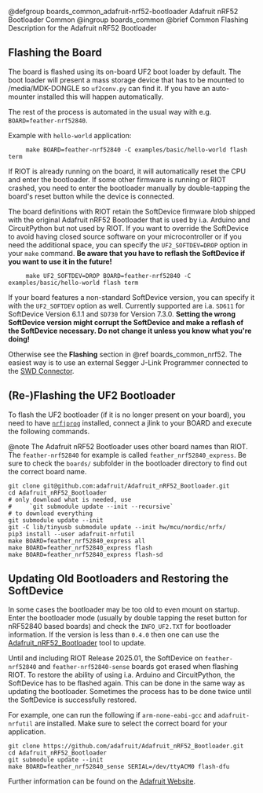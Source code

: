 @defgroup  boards_common_adafruit-nrf52-bootloader Adafruit nRF52 Bootloader Common
@ingroup   boards_common
@brief     Common Flashing Description for the Adafruit nRF52 Bootloader

## Flashing the Board

The board is flashed using its on-board UF2 boot loader by default.
The boot loader will present a mass storage device that has to be mounted to /media/MDK-DONGLE so
`uf2conv.py` can find it. If you have an auto-mounter installed this will happen automatically.

The rest of the process is automated in the usual way with e.g. `BOARD=feather-nrf52840`.

Example with `hello-world` application:
```
     make BOARD=feather-nrf52840 -C examples/basic/hello-world flash term
```

If RIOT is already running on the board, it will automatically reset the CPU and enter
the bootloader.
If some other firmware is running or RIOT crashed, you need to enter the bootloader
manually by double-tapping the board's reset button while the device is connected.

The board definitions with RIOT retain the SoftDevice firmware blob shipped with
the original Adafruit nRF52 Bootloader that is used by i.a. Arduino and
CircuitPython but not used by RIOT. If you want to override the SoftDevice
to avoid having closed source software on your microcontroller or if you need
the additional space, you can specify the `UF2_SOFTDEV=DROP` option in your
`make` command. **Be aware that you have to reflash the SoftDevice if you want
to use it in the future!**

```
     make UF2_SOFTDEV=DROP BOARD=feather-nrf52840 -C examples/basic/hello-world flash term
```

If your board features a non-standard SoftDevice version, you can specify it
with the `UF2_SOFTDEV` option as well. Currently supported are i.a. `SD611`
for SoftDevice Version 6.1.1 and `SD730` for Version 7.3.0.
**Setting the wrong SoftDevice version might corrupt the SoftDevice and
make a reflash of the SoftDevice necessary. Do not change it unless you know
what you're doing!**

Otherwise see the **Flashing** section in @ref boards_common_nrf52. The easiest way is to
use an external Segger J-Link Programmer connected to the [SWD Connector].

[SWD Connector]: https://learn.adafruit.com/introducing-the-adafruit-nrf52840-feather/pinouts#swd-connector-3-12

## (Re-)Flashing the UF2 Bootloader

To flash the UF2 bootloader (if it is no longer present on your board),
you need to have [`nrfjprog`][nrfjprog] installed,
connect a jlink to your BOARD and execute the following commands.

@note The Adafruit nRF52 Bootloader uses other board names than RIOT. The
      `feather-nrf52840` for example is called `feather_nrf52840_express`.
      Be sure to check the `boards/` subfolder in the bootloader directory
      to find out the correct board name.

~~~~~~~~~~~~~{.sh}
git clone git@github.com:adafruit/Adafruit_nRF52_Bootloader.git
cd Adafruit_nRF52_Bootloader
# only download what is needed, use
#     `git submodule update --init --recursive`
# to download everything
git submodule update --init
git -C lib/tinyusb submodule update --init hw/mcu/nordic/nrfx/
pip3 install --user adafruit-nrfutil
make BOARD=feather_nrf52840_express all
make BOARD=feather_nrf52840_express flash
make BOARD=feather_nrf52840_express flash-sd
~~~~~~~~~~~~~

[nrfjprog]: https://www.nordicsemi.com/Products/Development-tools/nRF-Command-Line-Tools

## Updating Old Bootloaders and Restoring the SoftDevice

In some cases the bootloader may be too old to even mount on startup.
Enter the bootloader mode (usually by double tapping the reset button for
nRF52840 based boards) and check the `INFO_UF2.TXT` for bootloader information.
If the version is less than `0.4.0` then one can use the
[Adafruit_nRF52_Bootloader](https://github.com/adafruit/Adafruit_nRF52_Bootloader)
tool to update.

Until and including RIOT Release 2025.01, the SoftDevice on `feather-nrf52840` and
`feather-nrf52840-sense` boards got erased when flashing RIOT. To restore the
ability of using i.a. Arduino and CircuitPython, the SoftDevice has to be
flashed again. This can be done in the same way as updating the bootloader.
Sometimes the process has to be done twice until the SoftDevice is successfully
restored.

For example, one can run the following if `arm-none-eabi-gcc` and
`adafruit-nrfutil` are installed. Make sure to select the correct board for your
application.
```
git clone https://github.com/adafruit/Adafruit_nRF52_Bootloader.git
cd Adafruit_nRF52_Bootloader
git submodule update --init
make BOARD=feather_nrf52840_sense SERIAL=/dev/ttyACM0 flash-dfu
```

Further information can be found on the
[Adafruit Website](https://learn.adafruit.com/adafruit-feather-sense/update-bootloader).
